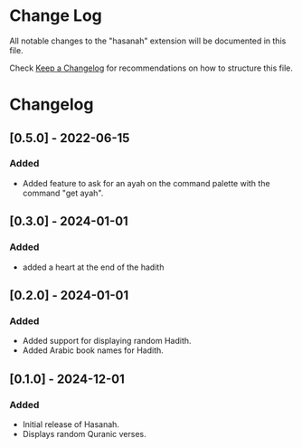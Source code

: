 # Change Log

All notable changes to the "hasanah" extension will be documented in this file.

Check [Keep a Changelog](http://keepachangelog.com/) for recommendations on how to structure this file.

# Changelog

## [0.5.0] - 2022-06-15
### Added
- Added feature to ask for an ayah on the command palette with the command "get ayah".

## [0.3.0] - 2024-01-01

### Added
 - added a heart at the end of the hadith

## [0.2.0] - 2024-01-01

### Added
- Added support for displaying random Hadith.
- Added Arabic book names for Hadith.

## [0.1.0] - 2024-12-01

### Added
- Initial release of Hasanah.
- Displays random Quranic verses.